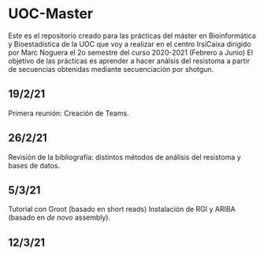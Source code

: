 # UOC-Master
Este es el repositorio creado para las prácticas del máster en Bioinformática y Bioestadística de la UOC que voy a realizar en el centro IrsiCaixa dirigido por Marc Noguera el 2o semestre del curso 2020-2021 (Febrero a Junio)
El objetivo de las prácticas es aprender a hacer análsis del resistoma a partir de secuencias obtenidas mediante secuenciación por shotgun. 

## 19/2/21
Primera reunión: Creación de Teams. 

## 26/2/21
Revisión de la bibliografía: distintos métodos de análisis del resistoma y bases de datos. 

## 5/3/21
Tutorial con Groot (basado en short reads)
Instalación de RGI y ARIBA  (basado en _de novo_ assembly). 

## 12/3/21


